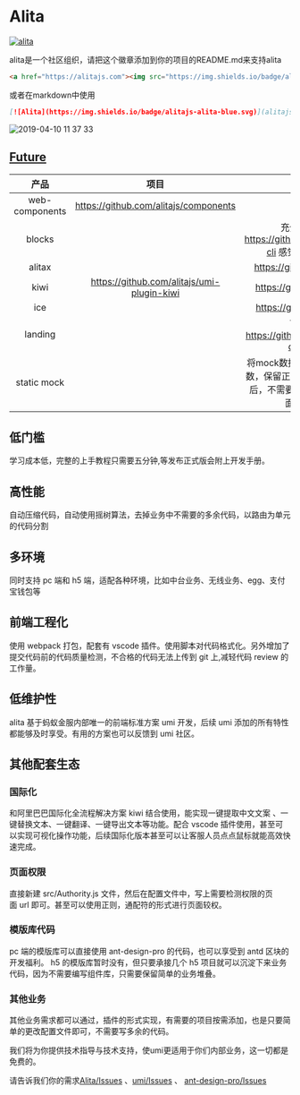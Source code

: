 # Alita
<a href="https://alitajs.com"><img src="https://img.shields.io/badge/alitajs-alita-blue.svg" alt="alita" /></a>

alita是一个社区组织，请把这个徽章添加到你的项目的README.md来支持alita

```html
<a href="https://alitajs.com"><img src="https://img.shields.io/badge/alitajs-alita-blue.svg" alt="alita" /></a>
```

或者在markdown中使用

```markdown
[![Alita](https://img.shields.io/badge/alitajs-alita-blue.svg)](alitajs.com)
```

![2019-04-10 11 37 33](https://user-images.githubusercontent.com/11746742/55874614-75875880-5bc5-11e9-8890-9d10c7f46ca9.gif)

## [Future](https://github.com/alitajs/alita/issues/1)
|产品|项目|备注|
|  :-:  | :-:  |:-:  |
|web-components| https://github.com/alitajs/components||
|blocks||充分用上抽象语法树 https://github.com/angular/angular-cli 感觉可以归到umi ui里面|
|alitax||https://github.com/refect/refect|
|kiwi|https://github.com/alitajs/umi-plugin-kiwi|https://github.com/alibaba/kiwi|
|ice||https://github.com/alibaba/ice/|
|landing||可视化编辑页面 https://github.com/ant-design/ant-design-landing|
|static mock|| 将mock数据解析成静态json，去掉参数，保留正确响应。使得 umi build 之后，不需要部署服务器就可以预览页面，用于项目演示|

## 低门槛
学习成本低，完整的上手教程只需要五分钟,等发布正式版会附上开发手册。
## 高性能
自动压缩代码，自动使用摇树算法，去掉业务中不需要的多余代码，以路由为单元的代码分割
## 多环境
同时支持 pc 端和 h5 端，适配各种环境，比如中台业务、无线业务、egg、支付宝钱包等
## 前端工程化
使用 webpack 打包，配套有 vscode 插件。使用脚本对代码格式化。另外增加了提交代码前的代码质量检测，不合格的代码无法上传到 git 上,减轻代码 review 的工作量。
## 低维护性
alita 基于蚂蚁金服内部唯一的前端标准方案 umi 开发，后续 umi 添加的所有特性都能够及时享受。有用的方案也可以反馈到 umi 社区。
## 其他配套生态
### 国际化
和阿里巴巴国际化全流程解决方案 kiwi 结合使用，能实现一键提取中文文案 、一键替换文本、一键翻译、一键导出文本等功能。配合 vscode 插件使用，甚至可以实现可视化操作功能，后续国际化版本甚至可以让客服人员点点鼠标就能高效快速完成。

### 页面权限
直接新建 src/Authority.js 文件，然后在配置文件中，写上需要检测权限的页面 url 即可。甚至可以使用正则，通配符的形式进行页面较权。
### 模版库代码
pc 端的模版库可以直接使用 ant-design-pro 的代码，也可以享受到 antd 区块的开发福利。
h5 的模版库暂时没有，但只要承接几个 h5 项目就可以沉淀下来业务代码，因为不需要编写组件库，只需要保留简单的业务堆叠。
### 其他业务
其他业务需求都可以通过，插件的形式实现，有需要的项目按需添加，也是只要简单的更改配置文件即可，不需要写多余的代码。

我们将为你提供技术指导与技术支持，使umi更适用于你们内部业务，这一切都是免费的。

请告诉我们你的需求[Alita/Issues](https://github.com/alitajs/alita/issues) 、[umi/Issues](https://github.com/umijs/umi/issues) 、 [ant-design-pro/Issues](https://github.com/ant-design/ant-design-pro/issues)
